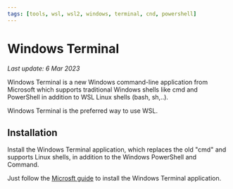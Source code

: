 ```yaml
---
tags: [tools, wsl, wsl2, windows, terminal, cnd, powershell]
---
```


# Windows Terminal

*Last update: 6 Mar 2023*

Windows Terminal is a new Windows command-line application from Microsoft which supports traditional Windows shells like cmd and PowerShell in addition to WSL Linux shells (bash, sh,..).

Windows Terminal is the preferred way to use WSL.

## Installation

Install the Windows Terminal application, which replaces the old "cmd" and supports Linux shells, in addition to the Windows PowerShell and Command.

Just follow the [Microsft guide](https://learn.microsoft.com/en-us/windows/terminal/install) to install the Windows Terminal application.

